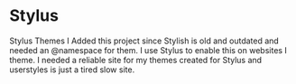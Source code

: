 # Stylus
Stylus Themes
I Added this project since Stylish is old and outdated and needed an @namespace for them. I use Stylus to enable this on websites I theme. 
I needed a reliable site for my themes created for Stylus and userstyles is just a tired slow site.

